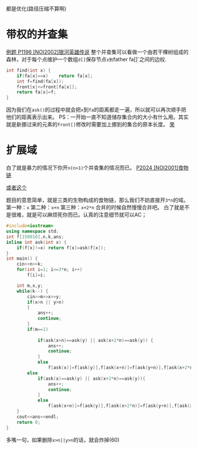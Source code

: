 都是优化(路径压缩不算啊)
# 带权的并查集
[例题 P1196 [NOI2002]银河英雄传说](https://www.luogu.com.cn/problem/P1196)
整个并查集可以看做一个由若干棵树组成的森林，对于每个点维护一个数组`d[]`保存节点`x到`father fa[]`之间的边权.
```C++
int find(int x) {
	if(fa[x]==x)	return fa[x];
	int f=find(fa[x]);
	front[x]+=front[fa[x]];
	return fa[x]=f;
}
```
因为我们在`ask()`的过程中就会把`x`到`fa`的距离都走一遍，所以就可以再次顺手把他们的距离表示出来。
PS：一开始一直不知道储存集合内的大小有什么用。其实就是新挪过来的元素的`front[]`修改时需要加上挪到的集合的原本长度。
[笑](https://wx1.sbimg.cn/2020/09/20/GQpiK.png)


# 扩展域
白了就是暴力的情况下你开`n(n>1)`个并查集的情况而已。
[P2024 [NOI2001]食物链](https://www.luogu.com.cn/problem/P2024)

[或者这个](https://www.luogu.com.cn/problem/P1892)

题目的意思简单，就是三类的生物构成的食物链，那么我们不妨直接开`3*n`的域。
第一种：`x`
第二种：`x+n`
第三种：`x+2*n`
合并的时候自然慢慢合并吧。
白了就是不是很难，就是可以麻烦死你而已。认真的注意细节就可以AC；

```C++
#include<iostream>
using namespace std;
int f[150010],n,k,ans;
inline int ask(int x) {
	if(f[x]!=x)	return f[x]=ask(f[x]);
}
int main() {
	cin>>n>>k;
	for(int i=1; i<=3*n; i++)
		f[i]=i;

	int m,x,y;
	while(k--) {
		cin>>m>>x>>y;
		if(x>n || y>n)
		{
			ans++;
			continue;
		}
		if(m==1)
		
			if(ask(x+n)==ask(y) || ask(x+2*n)==ask(y)) {
				ans++;
				continue;
			}
			else
				f[ask(x)]=f[ask(y)],f[ask(x+n)]=f[ask(y+n)],f[ask(x+2*n)]=f[ask(y+2*n)];
		else
			if(ask(x)==ask(y) || ask(x+2*n)==ask(y)){
				ans++;
				continue;
			}
			else
				f[ask(x+n)]=f[ask(y)],f[ask(x+2*n)]=f[ask(y+n)],f[ask(x)]=f[ask(y+2*n)];
	}
	cout<<ans<<endl;
	return 0;
}
```
多嘴一句，如果删除`x>n||y>n`的话，就会炸掉(60)
